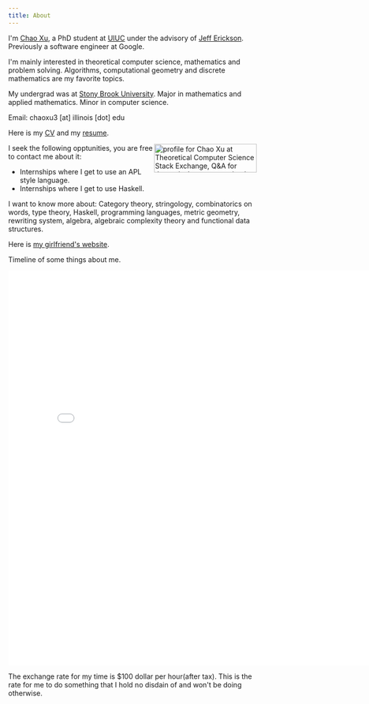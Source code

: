 ```yaml
---
title: About
---
```


I'm [Chao Xu](https://www.facebook.com/chao.xu), a PhD student at [UIUC](http://illinois.edu/) under the advisory of [Jeff Erickson](http://web.engr.illinois.edu/~jeffe/). Previously a software engineer at Google.

I'm mainly interested in theoretical computer science, mathematics and problem solving. Algorithms, computational geometry and discrete mathematics are my favorite topics.

My undergrad was at [Stony Brook University](http://www.stonybrook.edu). Major in mathematics and applied mathematics. Minor in computer science. 
 
Email: chaoxu3 [at] illinois [dot] edu

Here is my [CV](/cv) and my [resume](/files/resume.pdf).

<div style="float:right">
<a href="http://cstheory.stackexchange.com/users/314/chao-xu">
<img src="http://cstheory.stackexchange.com/users/flair/314.png" width="208" height="58" alt="profile for Chao Xu at Theoretical Computer Science Stack Exchange, Q&amp;A for theoretical computer scientists and researchers in related fields" title="profile for Chao Xu at Theoretical Computer Science Stack Exchange, Q&amp;A for theoretical computer scientists and researchers in related fields">
</a>
</div>

I seek the following opptunities, you are free to contact me about it:

- Internships where I get to use an APL style language.
- Internships where I get to use Haskell.

I want to know more about:
Category theory, stringology, combinatorics on words, type theory, Haskell, programming languages, metric geometry, rewriting system, algebra, algebraic complexity theory and functional data structures.

Here is [my girlfriend's website](http://vanessa.li).

Timeline of some things about me.

<iframe src="/timeline.html" width="800px" height="800px" frameborder="0" scrolling="no" marginwidth="0px" marginheight="0px"></iframe>

The exchange rate for my time is $100 dollar per hour(after tax). This is the rate for me to do something that I hold no disdain of and won't be doing otherwise.
<!--- [public key](/files/id_rsa.pub). 

Grand Goals in life(subjects to change):

1. Complete [this website](http://problems.site44.com/), the goal is to turn it into an wikipedia of algorithmic problems, and find relation between the problems.

2. Create an abstract algorithms library for Haskell that handles all the common algorithmic problems. In particular this requires one to find ways to think about all the algorithms in a functional way.
-->